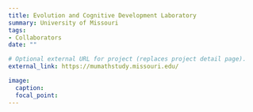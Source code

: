 ```yaml
---
title: Evolution and Cognitive Development Laboratory
summary: University of Missouri
tags:
- Collaborators
date: ""

# Optional external URL for project (replaces project detail page).
external_link: https://mumathstudy.missouri.edu/

image:
  caption: 
  focal_point: 
---
```

